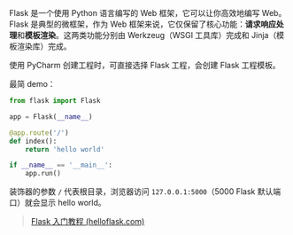 Flask 是一个使用 Python 语言编写的 Web 框架，它可以让你高效地编写 Web。Flask 是典型的微框架，作为 Web 框架来说，它仅保留了核心功能：**请求响应处理**和**模板渲染**。这两类功能分别由 Werkzeug（WSGI 工具库）完成和 Jinja（模板渲染库）完成。

使用 PyCharm 创建工程时，可直接选择 Flask 工程，会创建 Flask 工程模板。

最简 demo：

```python
from flask import Flask

app = Flask(__name__)

@app.route('/')
def index():
    return 'hello world'

if __name__ == '__main__':
    app.run()
```

装饰器的参数 `/` 代表根目录，浏览器访问 `127.0.0.1:5000`（5000 Flask 默认端口）就会显示 hello world。



> [Flask 入门教程 (helloflask.com)](https://tutorial.helloflask.com/)